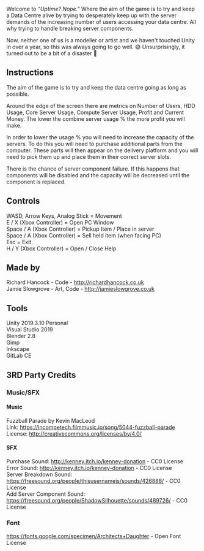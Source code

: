 Welcome to _"Uptime? Nope."_ Where the aim of the game is to try and keep a Data Centre alive by trying to desperately keep up with the server demands of the increasing number of users accessing your data centre. All why trying to handle breaking server components.

Now, neither one of us is a modeller or artist and we haven't touched Unity in over a year, so this was always going to go well. :sweat_smile: Unsurprisingly, it turned out to be a bit of a disaster :rofl: 

## Instructions 
The aim of the game is to try and keep the data centre going as long as possible.  
  
Around the edge of the screen there are metrics on Number of Users, HDD Usage, Core Server Usage, Compute Server Usage, Profit and Current Money. The lower the combine server usage % the more profit you will make.  
  
In order to lower the usage % you will need to increase the capacity of the servers. To do this you will need to purchase additional parts from the computer. These parts will then appear on the delivery platform and you will need to pick them up and place them in their correct server slots.  
  
There is the chance of server component failure. If this happens that components will be disabled and the capacity will be decreased until the component is replaced.  
  
## Controls  
WASD, Arrow Keys, Analog Stick = Movement  
E / X (Xbox Controller) = Open PC Window  
Space / A (Xbox Controller) = Pickup Item / Place in server  
Space / A (Xbox Controller) = Sell held item (when facing PC)  
Esc = Exit  
H / Y (Xbox Controller) = Open / Close Help
  
## Made by
Richard Hancock - Code - http://richardhancock.co.uk  
Jamie Slowgrove - Art, Code - http://jamieslowgrove.co.uk  

## Tools
Unity 2019.3.10 Personal    
Visual Studio 2019    
Blender 2.8   
Gimp    
Inkscape  
GitLab CE    


## 3RD Party Credits
### Music/SFX  
#### Music 
Fuzzball Parade by Kevin MacLeod  
Link: https://incompetech.filmmusic.io/song/5044-fuzzball-parade  
License: http://creativecommons.org/licenses/by/4.0/  
  
#### SFX  
Purchase Sound: http://kenney.itch.io/kenney-donation - CC0 License  
Error Sound: http://kenney.itch.io/kenney-donation - CC0 License  
Server Breakdown Sound: https://freesound.org/people/thisusernameis/sounds/426888/ - CC0 License  
Add Server Component Sound: https://freesound.org/people/ShadowSilhouette/sounds/489726/ - CC0 License  
  
### Font
https://fonts.google.com/specimen/Architects+Daughter - Open Font License
